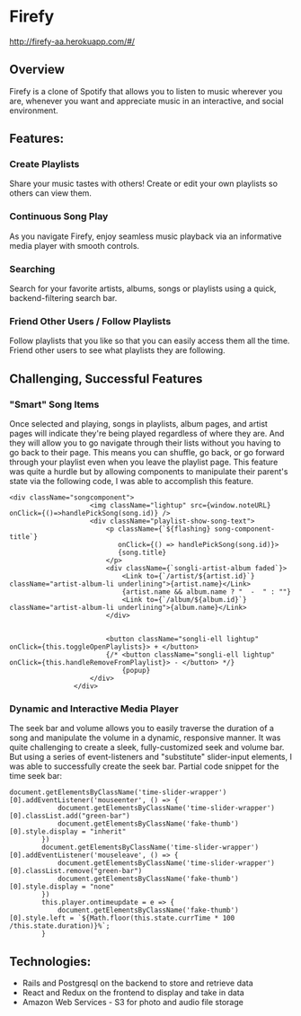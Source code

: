 # Firefy

http://firefy-aa.herokuapp.com/#/

## Overview
Firefy is a clone of Spotify that allows you to listen to music wherever you are, whenever you want and appreciate music in an interactive, and social environment.  

## Features:
### Create Playlists
Share your music tastes with others! Create or edit your own playlists so others can view them. 

### Continuous Song Play
As you navigate Firefy, enjoy seamless music playback via an informative media player with smooth controls.

### Searching
Search for your favorite artists, albums, songs or playlists using a quick, backend-filtering search bar.

### Friend Other Users / Follow Playlists
Follow playlists that you like so that you can easily access them all the time.  Friend other users to see what playlists they are following.

## Challenging, Successful Features
### "Smart" Song Items
Once selected and playing, songs in playlists, album pages, and artist pages will indicate they're being played regardless of where they are. And they will allow you to go navigate through their lists without you having to go back to their page.  This means you can shuffle, go back, or go forward through your playlist even when you leave the playlist page.  This feature was quite a hurdle but by allowing components to manipulate their parent's state via the following code, I was able to accomplish this feature.
```
<div className="songcomponent">
                    <img className="lightup" src={window.noteURL} onClick={()=>handlePickSong(song.id)} />
                    <div className="playlist-show-song-text">
                        <p className={`${flashing} song-component-title`} 
                           onClick={() => handlePickSong(song.id)}>
                           {song.title}
                        </p>
                        <div className={`songli-artist-album faded`}>
                            <Link to={`/artist/${artist.id}`} className="artist-album-li underlining">{artist.name}</Link>
                            {artist.name && album.name ? "  -  " : ""}
                            <Link to={`/album/${album.id}`} className="artist-album-li underlining">{album.name}</Link>
                        </div>


                        <button className="songli-ell lightup" onClick={this.toggleOpenPlaylists}> + </button>
                        {/* <button className="songli-ell lightup" onClick={this.handleRemoveFromPlaylist}> - </button> */}
                            {popup}
                    </div>
                </div>
```
### Dynamic and Interactive Media Player
The seek bar and volume allows you to easily traverse the duration of a song and manipulate the volume in a dynamic, responsive manner. It was quite challenging to create a sleek, fully-customized seek and volume bar. But using a series of event-listeners and "substitute" slider-input elements, I was able to successfully create the seek bar.  Partial code snippet for the time seek bar:
```
document.getElementsByClassName('time-slider-wrapper')[0].addEventListener('mouseenter', () => {
            document.getElementsByClassName('time-slider-wrapper')[0].classList.add("green-bar")
            document.getElementsByClassName('fake-thumb')[0].style.display = "inherit"
        })                                        
        document.getElementsByClassName('time-slider-wrapper')[0].addEventListener('mouseleave', () => {
            document.getElementsByClassName('time-slider-wrapper')[0].classList.remove("green-bar")
            document.getElementsByClassName('fake-thumb')[0].style.display = "none"
        })
        this.player.ontimeupdate = e => {
            document.getElementsByClassName('fake-thumb')[0].style.left = `${Math.floor(this.state.currTime * 100 /this.state.duration)}%`;
        }  
```    


## Technologies:
* Rails and Postgresql on the backend to store and retrieve data
* React and Redux on the frontend to display and take in data
* Amazon Web Services - S3 for photo and audio file storage

